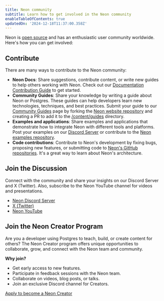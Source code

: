 ```yaml
---
title: Neon community
subtitle: Learn how to get involved in the Neon community
enableTableOfContents: true
updatedOn: '2024-12-18T11:37:00.358Z'
---
```


Neon is [open source](/docs/get-started-with-neon/why-neon#neon-is-open-source) and has an enthusiastic user community worldwide. Here's how you can get involved:

## Contribute

There are many ways to contribute to the Neon community:

- **Neon Docs**: Share suggestions, contribute content, or write new guides to help others working with Neon. Check out our [Documentation Contribution Guide](/docs/community/contribution-guide) to get started.
- **Community Guides**: Share your knowledge by writing a guide about Neon or Postgres. These guides can help developers learn new technologies, techniques, and best practices. Submit your guide to our [Community Guides](https://neon.tech/guides) page by forking the [Neon website repository](https://github.com/neondatabase/website) and creating a PR to add it to the [/content/guides](https://github.com/neondatabase/website/tree/main/content/guides) directory.
- **Examples and applications**: Share examples and applications that demonstrate how to integrate Neon with different tools and platforms. Post your examples on our [Discord Server](https://discord.gg/92vNTzKDGp) or contribute to the [Neon examples repository](https://github.com/neondatabase/examples).
- **Code contributions**: Contribute to Neon's development by fixing bugs, proposing new features, or submitting code to [Neon's GitHub repositories](https://github.com/neondatabase). It's a great way to learn about Neon's architecture.

## Join the Discussion

Connect with the community and share your insights on our Discord Server and X (Twitter). Also, subscribe to the Neon YouTube channel for videos and presentations.

- [Neon Discord Server](https://discord.gg/92vNTzKDGp)
- [X (Twitter)](https://twitter.com/neondatabase)
- [Neon YouTube](https://www.youtube.com/@neondatabase)

## Join the Neon Creator Program

Are you a developer using Postgres to teach, build, or create content for others? The Neon Creator program offers unique opportunities to collaborate, grow, and connect with the Neon team and community. 

**Why join?**
- Get early access to new features.
- Participate in feedback sessions with the Neon team.
- Collaborate on videos, blog posts, or talks.
- Join an exclusive Discord channel for Creators.

[Apply to become a Neon Creator](https://neon.tech/creators)
